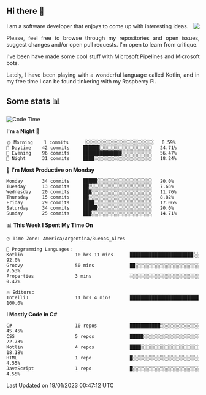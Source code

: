 ## Hi there :slightly_smiling_face:

<img src="https://github-readme-stats.vercel.app/api?username=victorgrycuk&show_icons=true&count_private=true&title_color=F7941E&icon_color=F7941E" align="right">

<p align="justify">
I am a software developer that enjoys to come up with interesting ideas.
<p/>

<p align= "justify">
Please, feel free to browse through my repositories and open issues, suggest changes and/or open pull requests. I'm open to learn from critique.
<p/>


<p align= "justify">
I've been have made some cool stuff with Microsoft Pipelines and Microsoft bots.
<p/>

<p align= "justify">
Lately, I have been playing with a wonderful language called Kotlin, and in my free time I can be found tinkering with my Raspberry Pi.
<p/>

## Some stats :bar_chart:
<!--START_SECTION:waka-->
![Code Time](http://img.shields.io/badge/Code%20Time-1%2C292%20hrs%2043%20mins-blue)

**I'm a Night 🦉** 

```text
🌞 Morning    1 commits      ░░░░░░░░░░░░░░░░░░░░░░░░░   0.59% 
🌆 Daytime    42 commits     ██████░░░░░░░░░░░░░░░░░░░   24.71% 
🌃 Evening    96 commits     ██████████████░░░░░░░░░░░   56.47% 
🌙 Night      31 commits     ████░░░░░░░░░░░░░░░░░░░░░   18.24%

```
📅 **I'm Most Productive on Monday** 

```text
Monday       34 commits     █████░░░░░░░░░░░░░░░░░░░░   20.0% 
Tuesday      13 commits     ██░░░░░░░░░░░░░░░░░░░░░░░   7.65% 
Wednesday    20 commits     ███░░░░░░░░░░░░░░░░░░░░░░   11.76% 
Thursday     15 commits     ██░░░░░░░░░░░░░░░░░░░░░░░   8.82% 
Friday       29 commits     ████░░░░░░░░░░░░░░░░░░░░░   17.06% 
Saturday     34 commits     █████░░░░░░░░░░░░░░░░░░░░   20.0% 
Sunday       25 commits     ███░░░░░░░░░░░░░░░░░░░░░░   14.71%

```


📊 **This Week I Spent My Time On** 

```text
⌚︎ Time Zone: America/Argentina/Buenos_Aires

💬 Programming Languages: 
Kotlin                   10 hrs 11 mins      ███████████████████████░░   92.0% 
Groovy                   50 mins             ██░░░░░░░░░░░░░░░░░░░░░░░   7.53% 
Properties               3 mins              ░░░░░░░░░░░░░░░░░░░░░░░░░   0.47%

🔥 Editors: 
IntelliJ                 11 hrs 4 mins       █████████████████████████   100.0%

```

**I Mostly Code in C#** 

```text
C#                       10 repos            ███████████░░░░░░░░░░░░░░   45.45% 
CSS                      5 repos             █████░░░░░░░░░░░░░░░░░░░░   22.73% 
Kotlin                   4 repos             ████░░░░░░░░░░░░░░░░░░░░░   18.18% 
HTML                     1 repo              █░░░░░░░░░░░░░░░░░░░░░░░░   4.55% 
JavaScript               1 repo              █░░░░░░░░░░░░░░░░░░░░░░░░   4.55%

```



 Last Updated on 19/01/2023 00:47:12 UTC
<!--END_SECTION:waka-->
